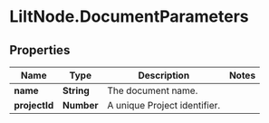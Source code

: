 # LiltNode.DocumentParameters

## Properties

Name | Type | Description | Notes
------------ | ------------- | ------------- | -------------
**name** | **String** | The document name. | 
**projectId** | **Number** | A unique Project identifier. | 


